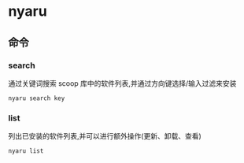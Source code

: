 # nyaru

## 命令

### search

通过关键词搜索 scoop 库中的软件列表,并通过方向键选择/输入过滤来安装

```shell
nyaru search key
```

### list

列出已安装的软件列表,并可以进行额外操作(更新、卸载、查看)

```shell
nyaru list
```
